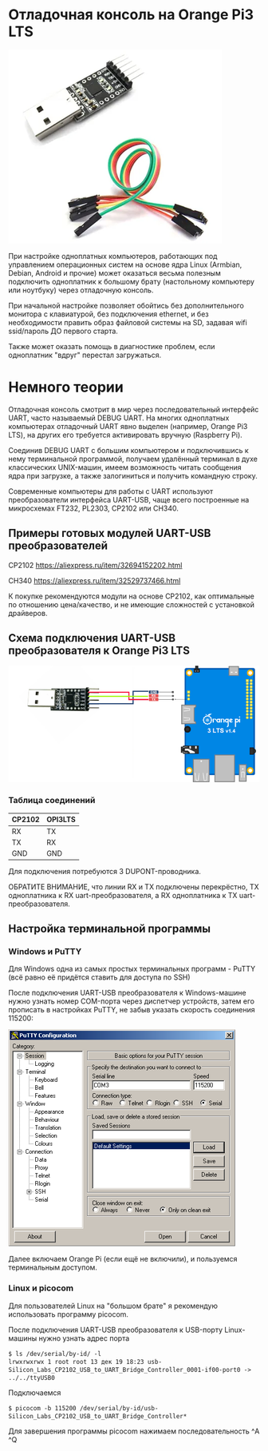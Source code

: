 # Отладочная консоль на Orange Pi3 LTS

![CP2102](../images/uart-usb.png)

При настройке одноплатных компьютеров, работающих под управлением операционных систем на основе ядра Linux
(Armbian, Debian, Android и прочие) может оказаться весьма полезным подключить одноплатник к большому брату (настольному компьютеру или ноутбуку)
через отладочную консоль.

При начальной настройке позволяет обойтись без дополнительного монитора с клавиатурой, без подключения ethernet, и без необходимости править образ файловой системы на SD,
задавая wifi ssid/пароль ДО первого старта.

Также может оказать помощь в диагностике проблем, если одноплатник "вдруг" перестал загружаться.

# Немного теории
Отладочная консоль смотрит в мир через последовательный интерфейс UART, часто называемый DEBUG UART. На многих одноплатных компьютерах отладочный UART явно выделен
(например, Orange Pi3 LTS), на других его требуется активировать вручную (Raspberry Pi). 

Соединив DEBUG UART с большим компьютером и подключившись к нему терминальной программой, получаем удалённый терминал в духе классических UNIX-машин,
имеем возможность читать сообщения ядра при загрузке, а также залогиниться и получить командную строку.

Современные компьютеры для работы с UART используют преобразователи интерфейса UART-USB, чаще всего построенные на микросхемах FT232, PL2303, CP2102 или CH340.

## Примеры готовых модулей UART-USB преобразователей

CP2102 https://aliexpress.ru/item/32694152202.html

CH340 https://aliexpress.ru/item/32529737466.html

К покупке рекомендуются модули на основе CP2102, как оптимальные по отношению цена/качество, и не имеющие сложностей с установкой драйверов.

## Схема подключения UART-USB преобразователя к Orange Pi3 LTS

![debug-uart](../images/debug-uart.png)

### Таблица соединений

| CP2102 | OPI3LTS |
|--------|---------|
| RX     | TX      |
| TX     | RX      |
| GND    | GND     |

Для подключения потребуются 3  DUPONT-проводника.

ОБРАТИТЕ ВНИМАНИЕ, что линии RX и TX подключены перекрёстно, TX одноплатника к RX uart-преобразователя, а RX одноплатника к TX uart-преобразователя.

## Настройка терминальной программы

### Windows и PuTTY

Для Windows одна из самых простых терминальных программ - PuTTY (всё равно её придётся ставить для доступа по SSH)

После подключения UART-USB преобразователя к Windows-машине нужно узнать номер COM-порта через диспетчер устройств,
затем его прописать в настройках PuTTY, не забыв указать скорость соединения 115200:

![putty](../images/putty-uart.png)

Далее включаем Orange Pi (если ещё не включили), и пользуемся терминальным доступом.

### Linux и picocom

Для пользователей Linux на "большом брате" я рекомендую использовать программу picocom.

После подключения UART-USB преобразователя к USB-порту Linux-машины нужно узнать адрес порта

```console
$ ls /dev/serial/by-id/ -l
lrwxrwxrwx 1 root root 13 дек 19 18:23 usb-Silicon_Labs_CP2102_USB_to_UART_Bridge_Controller_0001-if00-port0 -> ../../ttyUSB0
```

Подключаемся
```console
$ picocom -b 115200 /dev/serial/by-id/usb-Silicon_Labs_CP2102_USB_to_UART_Bridge_Controller*
```

Для завершения программы picocom нажимаем последовательность ^A ^Q
